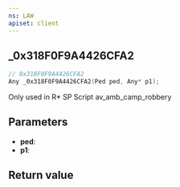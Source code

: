 ```yaml
---
ns: LAW
apiset: client
---
```

## _0x318F0F9A4426CFA2

```c
// 0x318F0F9A4426CFA2
Any _0x318F0F9A4426CFA2(Ped ped, Any* p1);
```

Only used in R* SP Script av_amb_camp_robbery

## Parameters
* **ped**:
* **p1**:

## Return value